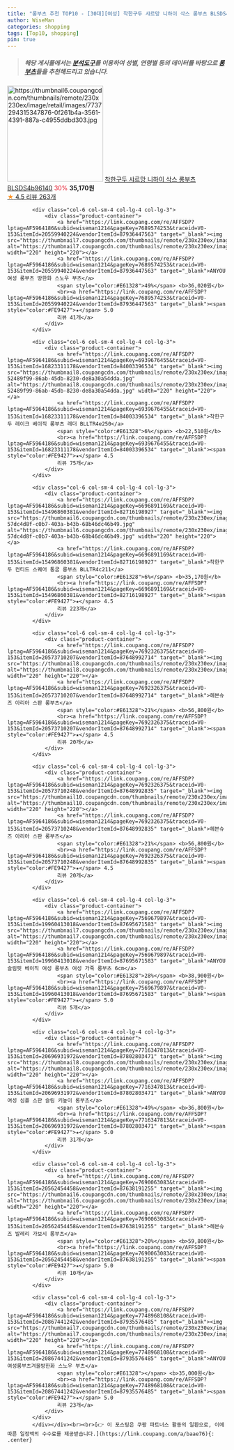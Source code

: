 ```yaml
---
title: "롱부츠 추천 TOP10 - [30대][여성] 착한구두 샤르망 니하이 삭스 롱부츠 BLSDS4b96140"
author: WiseMan
categories: shopping
tags: [Top10, shopping]
pin: true
---
```


> ##### 해당 게시물에서는 [**분석도구**](https://itemscout.io/)를 이용하여 **성별**, **연령별** 등의 데이터를 바탕으로 [**롱부츠**](https://link.coupang.com/a/baae76)들을 추천해드리고 있습니다.
<div class="container"><div class="row">
            <div class="col-6 col-sm-4 col-lg-4 col-lg-3">
                <div class="product-container">
                    <a href="https://link.coupang.com/re/AFFSDP?lptag=AF5964186&subid=wiseman1214&pageKey=343336579&traceid=V0-153&itemId=1091046718&vendorItemId=5604724394" target="_blank"><img src="https://thumbnail6.coupangcdn.com/thumbnails/remote/230x230ex/image/retail/images/7737294315347876-0f261b4a-3561-4391-887a-c4955ddbd303.jpg" alt="https://thumbnail6.coupangcdn.com/thumbnails/remote/230x230ex/image/retail/images/7737294315347876-0f261b4a-3561-4391-887a-c4955ddbd303.jpg" width="220" height="220"></a>
                    <a href="https://link.coupang.com/re/AFFSDP?lptag=AF5964186&subid=wiseman1214&pageKey=343336579&traceid=V0-153&itemId=1091046718&vendorItemId=5604724394" target="_blank">착한구두 샤르망 니하이 삭스 롱부츠 BLSDS4b96140</a>
                    <span style="color:#E61328">30%</span> <b>35,170원</b>
                    <br><a href="https://link.coupang.com/re/AFFSDP?lptag=AF5964186&subid=wiseman1214&pageKey=343336579&traceid=V0-153&itemId=1091046718&vendorItemId=5604724394" target="_blank"><span style="color:#FE9427">★</span> 4.5
                    리뷰 263개</a>
                </div>
            </div>
            
            <div class="col-6 col-sm-4 col-lg-4 col-lg-3">
                <div class="product-container">
                    <a href="https://link.coupang.com/re/AFFSDP?lptag=AF5964186&subid=wiseman1214&pageKey=7689574253&traceid=V0-153&itemId=20559940224&vendorItemId=87936447563" target="_blank"><img src="https://thumbnail7.coupangcdn.com/thumbnails/remote/230x230ex/image/vendor_inventory/8670/5176c87b298003a444babc07e4a9ba34e0ef42b06602716d876d623154e5.jpg" alt="https://thumbnail7.coupangcdn.com/thumbnails/remote/230x230ex/image/vendor_inventory/8670/5176c87b298003a444babc07e4a9ba34e0ef42b06602716d876d623154e5.jpg" width="220" height="220"></a>
                    <a href="https://link.coupang.com/re/AFFSDP?lptag=AF5964186&subid=wiseman1214&pageKey=7689574253&traceid=V0-153&itemId=20559940224&vendorItemId=87936447563" target="_blank">ANYOU 여성 롱부츠 방한화 스노우 부츠</a>
                    <span style="color:#E61328">49%</span> <b>36,020원</b>
                    <br><a href="https://link.coupang.com/re/AFFSDP?lptag=AF5964186&subid=wiseman1214&pageKey=7689574253&traceid=V0-153&itemId=20559940224&vendorItemId=87936447563" target="_blank"><span style="color:#FE9427">★</span> 5.0
                    리뷰 41개</a>
                </div>
            </div>
            
            <div class="col-6 col-sm-4 col-lg-4 col-lg-3">
                <div class="product-container">
                    <a href="https://link.coupang.com/re/AFFSDP?lptag=AF5964186&subid=wiseman1214&pageKey=6939676455&traceid=V0-153&itemId=16823311178&vendorItemId=84003396534" target="_blank"><img src="https://thumbnail8.coupangcdn.com/thumbnails/remote/230x230ex/image/retail/images/111046841770388-52489f99-86ab-45db-8230-de8a30a54dda.jpg" alt="https://thumbnail8.coupangcdn.com/thumbnails/remote/230x230ex/image/retail/images/111046841770388-52489f99-86ab-45db-8230-de8a30a54dda.jpg" width="220" height="220"></a>
                    <a href="https://link.coupang.com/re/AFFSDP?lptag=AF5964186&subid=wiseman1214&pageKey=6939676455&traceid=V0-153&itemId=16823311178&vendorItemId=84003396534" target="_blank">착한구두 레이크 베이직 롱부츠 레더 BLLTR4e250</a>
                    <span style="color:#E61328">6%</span> <b>22,510원</b>
                    <br><a href="https://link.coupang.com/re/AFFSDP?lptag=AF5964186&subid=wiseman1214&pageKey=6939676455&traceid=V0-153&itemId=16823311178&vendorItemId=84003396534" target="_blank"><span style="color:#FE9427">★</span> 4.5
                    리뷰 75개</a>
                </div>
            </div>
            
            <div class="col-6 col-sm-4 col-lg-4 col-lg-3">
                <div class="product-container">
                    <a href="https://link.coupang.com/re/AFFSDP?lptag=AF5964186&subid=wiseman1214&pageKey=6696891169&traceid=V0-153&itemId=15496860381&vendorItemId=82716198927" target="_blank"><img src="https://thumbnail6.coupangcdn.com/thumbnails/remote/230x230ex/image/retail/images/1235395805577228-57dc4d8f-c0b7-403a-b43b-68b46dc46b49.jpg" alt="https://thumbnail6.coupangcdn.com/thumbnails/remote/230x230ex/image/retail/images/1235395805577228-57dc4d8f-c0b7-403a-b43b-68b46dc46b49.jpg" width="220" height="220"></a>
                    <a href="https://link.coupang.com/re/AFFSDP?lptag=AF5964186&subid=wiseman1214&pageKey=6696891169&traceid=V0-153&itemId=15496860381&vendorItemId=82716198927" target="_blank">착한구두 컨티드 스퀘어 통굽 롱부츠 BLLTR4c211</a>
                    <span style="color:#E61328">6%</span> <b>35,170원</b>
                    <br><a href="https://link.coupang.com/re/AFFSDP?lptag=AF5964186&subid=wiseman1214&pageKey=6696891169&traceid=V0-153&itemId=15496860381&vendorItemId=82716198927" target="_blank"><span style="color:#FE9427">★</span> 4.5
                    리뷰 223개</a>
                </div>
            </div>
            
            <div class="col-6 col-sm-4 col-lg-4 col-lg-3">
                <div class="product-container">
                    <a href="https://link.coupang.com/re/AFFSDP?lptag=AF5964186&subid=wiseman1214&pageKey=7692326375&traceid=V0-153&itemId=20573710207&vendorItemId=87648992714" target="_blank"><img src="https://thumbnail8.coupangcdn.com/thumbnails/remote/230x230ex/image/vendor_inventory/bd92/ce701738e46866ecce3ba6f8c561b9b584fb6cccf44d7064fe14a7b4b48f.jpg" alt="https://thumbnail8.coupangcdn.com/thumbnails/remote/230x230ex/image/vendor_inventory/bd92/ce701738e46866ecce3ba6f8c561b9b584fb6cccf44d7064fe14a7b4b48f.jpg" width="220" height="220"></a>
                    <a href="https://link.coupang.com/re/AFFSDP?lptag=AF5964186&subid=wiseman1214&pageKey=7692326375&traceid=V0-153&itemId=20573710207&vendorItemId=87648992714" target="_blank">헤븐슈즈 아리아 스판 롱부츠</a>
                    <span style="color:#E61328">21%</span> <b>56,800원</b>
                    <br><a href="https://link.coupang.com/re/AFFSDP?lptag=AF5964186&subid=wiseman1214&pageKey=7692326375&traceid=V0-153&itemId=20573710207&vendorItemId=87648992714" target="_blank"><span style="color:#FE9427">★</span> 4.5
                    리뷰 20개</a>
                </div>
            </div>
            
            <div class="col-6 col-sm-4 col-lg-4 col-lg-3">
                <div class="product-container">
                    <a href="https://link.coupang.com/re/AFFSDP?lptag=AF5964186&subid=wiseman1214&pageKey=7692326375&traceid=V0-153&itemId=20573710248&vendorItemId=87648992835" target="_blank"><img src="https://thumbnail10.coupangcdn.com/thumbnails/remote/230x230ex/image/vendor_inventory/5652/76101defdcc2ad9f2af4fec4021fa4f82a6983300633bb9750930c52682a.jpg" alt="https://thumbnail10.coupangcdn.com/thumbnails/remote/230x230ex/image/vendor_inventory/5652/76101defdcc2ad9f2af4fec4021fa4f82a6983300633bb9750930c52682a.jpg" width="220" height="220"></a>
                    <a href="https://link.coupang.com/re/AFFSDP?lptag=AF5964186&subid=wiseman1214&pageKey=7692326375&traceid=V0-153&itemId=20573710248&vendorItemId=87648992835" target="_blank">헤븐슈즈 아리아 스판 롱부츠</a>
                    <span style="color:#E61328">21%</span> <b>56,800원</b>
                    <br><a href="https://link.coupang.com/re/AFFSDP?lptag=AF5964186&subid=wiseman1214&pageKey=7692326375&traceid=V0-153&itemId=20573710248&vendorItemId=87648992835" target="_blank"><span style="color:#FE9427">★</span> 4.5
                    리뷰 20개</a>
                </div>
            </div>
            
            <div class="col-6 col-sm-4 col-lg-4 col-lg-3">
                <div class="product-container">
                    <a href="https://link.coupang.com/re/AFFSDP?lptag=AF5964186&subid=wiseman1214&pageKey=7569679897&traceid=V0-153&itemId=19960413018&vendorItemId=87695671583" target="_blank"><img src="https://thumbnail7.coupangcdn.com/thumbnails/remote/230x230ex/image/vendor_inventory/0d1f/a9f0ab9ac2ae3adcb39df8ccf743a05969fbf96cc2adaba705f2b044c70c.jpg" alt="https://thumbnail7.coupangcdn.com/thumbnails/remote/230x230ex/image/vendor_inventory/0d1f/a9f0ab9ac2ae3adcb39df8ccf743a05969fbf96cc2adaba705f2b044c70c.jpg" width="220" height="220"></a>
                    <a href="https://link.coupang.com/re/AFFSDP?lptag=AF5964186&subid=wiseman1214&pageKey=7569679897&traceid=V0-153&itemId=19960413018&vendorItemId=87695671583" target="_blank">ANYOU 슬림핏 베이직 여성 롱부츠 여성 가죽 롱부츠 6cm</a>
                    <span style="color:#E61328">28%</span> <b>38,900원</b>
                    <br><a href="https://link.coupang.com/re/AFFSDP?lptag=AF5964186&subid=wiseman1214&pageKey=7569679897&traceid=V0-153&itemId=19960413018&vendorItemId=87695671583" target="_blank"><span style="color:#FE9427">★</span> 5.0
                    리뷰 5개</a>
                </div>
            </div>
            
            <div class="col-6 col-sm-4 col-lg-4 col-lg-3">
                <div class="product-container">
                    <a href="https://link.coupang.com/re/AFFSDP?lptag=AF5964186&subid=wiseman1214&pageKey=7716347813&traceid=V0-153&itemId=20696931972&vendorItemId=87802803471" target="_blank"><img src="https://thumbnail8.coupangcdn.com/thumbnails/remote/230x230ex/image/vendor_inventory/912e/3037cc2c5cd101e71b40ca87d9a22765abafeccd706d83c91691637521af.png" alt="https://thumbnail8.coupangcdn.com/thumbnails/remote/230x230ex/image/vendor_inventory/912e/3037cc2c5cd101e71b40ca87d9a22765abafeccd706d83c91691637521af.png" width="220" height="220"></a>
                    <a href="https://link.coupang.com/re/AFFSDP?lptag=AF5964186&subid=wiseman1214&pageKey=7716347813&traceid=V0-153&itemId=20696931972&vendorItemId=87802803471" target="_blank">ANYOU 여성 심플 스판 슬림 키높이 롱부츠</a>
                    <span style="color:#E61328">49%</span> <b>36,800원</b>
                    <br><a href="https://link.coupang.com/re/AFFSDP?lptag=AF5964186&subid=wiseman1214&pageKey=7716347813&traceid=V0-153&itemId=20696931972&vendorItemId=87802803471" target="_blank"><span style="color:#FE9427">★</span> 5.0
                    리뷰 31개</a>
                </div>
            </div>
            
            <div class="col-6 col-sm-4 col-lg-4 col-lg-3">
                <div class="product-container">
                    <a href="https://link.coupang.com/re/AFFSDP?lptag=AF5964186&subid=wiseman1214&pageKey=7690063083&traceid=V0-153&itemId=20562454458&vendorItemId=87638191255" target="_blank"><img src="https://thumbnail6.coupangcdn.com/thumbnails/remote/230x230ex/image/vendor_inventory/1be3/54e9d2355d1116f38e17f24af81fa4de8917c9ab12da4aac86e036fdcdba.jpg" alt="https://thumbnail6.coupangcdn.com/thumbnails/remote/230x230ex/image/vendor_inventory/1be3/54e9d2355d1116f38e17f24af81fa4de8917c9ab12da4aac86e036fdcdba.jpg" width="220" height="220"></a>
                    <a href="https://link.coupang.com/re/AFFSDP?lptag=AF5964186&subid=wiseman1214&pageKey=7690063083&traceid=V0-153&itemId=20562454458&vendorItemId=87638191255" target="_blank">헤븐슈즈 발레리 가보시 롱부츠</a>
                    <span style="color:#E61328">20%</span> <b>59,800원</b>
                    <br><a href="https://link.coupang.com/re/AFFSDP?lptag=AF5964186&subid=wiseman1214&pageKey=7690063083&traceid=V0-153&itemId=20562454458&vendorItemId=87638191255" target="_blank"><span style="color:#FE9427">★</span> 5.0
                    리뷰 10개</a>
                </div>
            </div>
            
            <div class="col-6 col-sm-4 col-lg-4 col-lg-3">
                <div class="product-container">
                    <a href="https://link.coupang.com/re/AFFSDP?lptag=AF5964186&subid=wiseman1214&pageKey=7748968108&traceid=V0-153&itemId=20867441242&vendorItemId=87935576485" target="_blank"><img src="https://thumbnail7.coupangcdn.com/thumbnails/remote/230x230ex/image/vendor_inventory/65e3/7989a7a04d25f4fd375c1859311cd24041878f21d22af896f8375193dbaf.jpg" alt="https://thumbnail7.coupangcdn.com/thumbnails/remote/230x230ex/image/vendor_inventory/65e3/7989a7a04d25f4fd375c1859311cd24041878f21d22af896f8375193dbaf.jpg" width="220" height="220"></a>
                    <a href="https://link.coupang.com/re/AFFSDP?lptag=AF5964186&subid=wiseman1214&pageKey=7748968108&traceid=V0-153&itemId=20867441242&vendorItemId=87935576485" target="_blank">ANYOU 여성롱부츠겨울방한화 스노우 부츠</a>
                    <span style="color:#E61328"></span> <b>35,000원</b>
                    <br><a href="https://link.coupang.com/re/AFFSDP?lptag=AF5964186&subid=wiseman1214&pageKey=7748968108&traceid=V0-153&itemId=20867441242&vendorItemId=87935576485" target="_blank"><span style="color:#FE9427">★</span> 5.0
                    리뷰 23개</a>
                </div>
            </div>
            </div></div><br><br>[👉 이 포스팅은 쿠팡 파트너스 활동의 일환으로, 이에 따른 일정액의 수수료를 제공받습니다.](https://link.coupang.com/a/baae76){: .center}